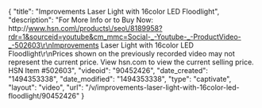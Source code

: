 {
    "title": "Improvements  Laser Light with 16color LED Floodlight",
    "description": "For More Info or to Buy Now: http:\/\/www.hsn.com\/products\/seo\/8189958?rdr=1&sourceid=youtube&cm_mmc=Social-_-Youtube-_-ProductVideo-_-502603\r\nImprovements  Laser Light with 16color LED Floodlight\r\nPrices shown on the previously recorded video may not represent the current price.  View hsn.com to view the current selling price. HSN Item #502603",
    "videoid": "90452426",
    "date_created": "1494353338",
    "date_modified": "1494353338",
    "type": "captivate",
    "layout": "video",
    "url": "\/v\/improvements-laser-light-with-16color-led-floodlight\/90452426"
}